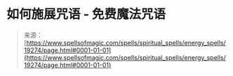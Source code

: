 <!--yml

category: 未分类

date: 2024-06-12 19:01:07

-->

# 如何施展咒语 - 免费魔法咒语

> 来源：[https://www.spellsofmagic.com/spells/spiritual_spells/energy_spells/19274/page.html#0001-01-01](https://www.spellsofmagic.com/spells/spiritual_spells/energy_spells/19274/page.html#0001-01-01)
